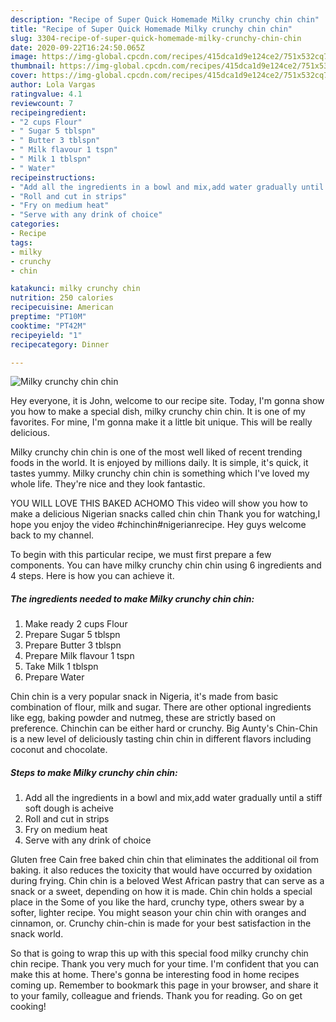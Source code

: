 ```yaml
---
description: "Recipe of Super Quick Homemade Milky crunchy chin chin"
title: "Recipe of Super Quick Homemade Milky crunchy chin chin"
slug: 3304-recipe-of-super-quick-homemade-milky-crunchy-chin-chin
date: 2020-09-22T16:24:50.065Z
image: https://img-global.cpcdn.com/recipes/415dca1d9e124ce2/751x532cq70/milky-crunchy-chin-chin-recipe-main-photo.jpg
thumbnail: https://img-global.cpcdn.com/recipes/415dca1d9e124ce2/751x532cq70/milky-crunchy-chin-chin-recipe-main-photo.jpg
cover: https://img-global.cpcdn.com/recipes/415dca1d9e124ce2/751x532cq70/milky-crunchy-chin-chin-recipe-main-photo.jpg
author: Lola Vargas
ratingvalue: 4.1
reviewcount: 7
recipeingredient:
- "2 cups Flour"
- " Sugar 5 tblspn"
- " Butter 3 tblspn"
- " Milk flavour 1 tspn"
- " Milk 1 tblspn"
- " Water"
recipeinstructions:
- "Add all the ingredients in a bowl and mix,add water gradually until a stiff soft dough is acheive"
- "Roll and cut in strips"
- "Fry on medium heat"
- "Serve with any drink of choice"
categories:
- Recipe
tags:
- milky
- crunchy
- chin

katakunci: milky crunchy chin 
nutrition: 250 calories
recipecuisine: American
preptime: "PT10M"
cooktime: "PT42M"
recipeyield: "1"
recipecategory: Dinner

---
```



![Milky crunchy chin chin](https://img-global.cpcdn.com/recipes/415dca1d9e124ce2/751x532cq70/milky-crunchy-chin-chin-recipe-main-photo.jpg)

Hey everyone, it is John, welcome to our recipe site. Today, I'm gonna show you how to make a special dish, milky crunchy chin chin. It is one of my favorites. For mine, I'm gonna make it a little bit unique. This will be really delicious.

Milky crunchy chin chin is one of the most well liked of recent trending foods in the world. It is enjoyed by millions daily. It is simple, it's quick, it tastes yummy. Milky crunchy chin chin is something which I've loved my whole life. They're nice and they look fantastic.

YOU WILL LOVE THIS BAKED ACHOMO This video will show you how to make a delicious Nigerian snacks called chin chin Thank you for watching,I hope you enjoy the video #chinchin#nigerianrecipe. Hey guys welcome back to my channel.


To begin with this particular recipe, we must first prepare a few components. You can have milky crunchy chin chin using 6 ingredients and 4 steps. Here is how you can achieve it.

<!--inarticleads1-->

##### The ingredients needed to make Milky crunchy chin chin:

1. Make ready 2 cups Flour
1. Prepare  Sugar 5 tblspn
1. Prepare  Butter 3 tblspn
1. Prepare  Milk flavour 1 tspn
1. Take  Milk 1 tblspn
1. Prepare  Water


Chin chin is a very popular snack in Nigeria, it&#39;s made from basic combination of flour, milk and sugar. There are other optional ingredients like egg, baking powder and nutmeg, these are strictly based on preference. Chinchin can be either hard or crunchy. Big Aunty&#39;s Chin-Chin is a new level of deliciously tasting chin chin in different flavors including coconut and chocolate. 

<!--inarticleads2-->

##### Steps to make Milky crunchy chin chin:

1. Add all the ingredients in a bowl and mix,add water gradually until a stiff soft dough is acheive
1. Roll and cut in strips
1. Fry on medium heat
1. Serve with any drink of choice


Gluten free Cain free baked chin chin that eliminates the additional oil from baking. it also reduces the toxicity that would have occurred by oxidation during frying. Chin chin is a beloved West African pastry that can serve as a snack or a sweet, depending on how it is made. Chin chin holds a special place in the Some of you like the hard, crunchy type, others swear by a softer, lighter recipe. You might season your chin chin with oranges and cinnamon, or. Crunchy chin-chin is made for your best satisfaction in the snack world. 

So that is going to wrap this up with this special food milky crunchy chin chin recipe. Thank you very much for your time. I'm confident that you can make this at home. There's gonna be interesting food in home recipes coming up. Remember to bookmark this page in your browser, and share it to your family, colleague and friends. Thank you for reading. Go on get cooking!
